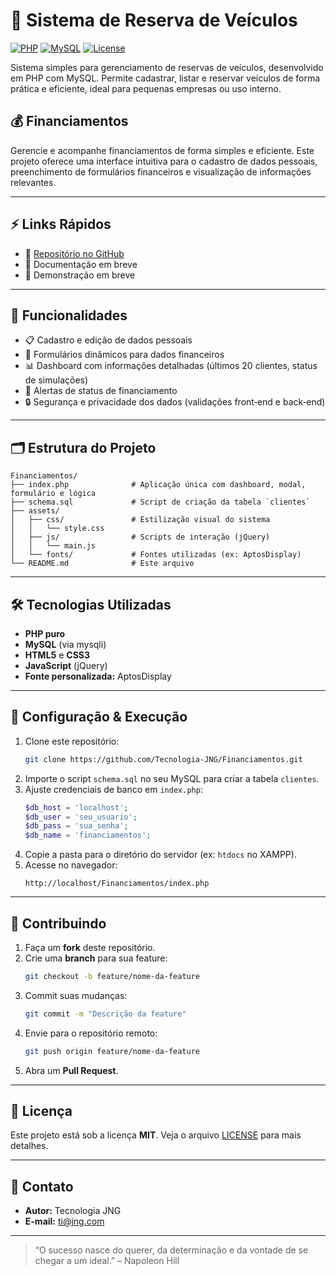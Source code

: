 # 🚗 Sistema de Reserva de Veículos

[![PHP](https://img.shields.io/badge/PHP-7.4%2B-blue.svg)](https://www.php.net/)
[![MySQL](https://img.shields.io/badge/MySQL-5.7%2B-orange.svg)](https://www.mysql.com/)
[![License](https://img.shields.io/badge/license-MIT-green.svg)](LICENSE)

Sistema simples para gerenciamento de reservas de veículos, desenvolvido em PHP com MySQL. Permite cadastrar, listar e reservar veículos de forma prática e eficiente, ideal para pequenas empresas ou uso interno.

## 💰 Financiamentos

Gerencie e acompanhe financiamentos de forma simples e eficiente. Este projeto oferece uma interface intuitiva para o cadastro de dados pessoais, preenchimento de formulários financeiros e visualização de informações relevantes.

---

## ⚡ Links Rápidos

- 📂 [Repositório no GitHub](https://github.com/Tecnologia-JNG/Financiamentos)
- 🧾 Documentação em breve
- 🧪 Demonstração em breve

---

## 🧩 Funcionalidades

- 📋 Cadastro e edição de dados pessoais  
- 📝 Formulários dinâmicos para dados financeiros  
- 📊 Dashboard com informações detalhadas (últimos 20 clientes, status de simulações)  
- 🔔 Alertas de status de financiamento  
- 🔒 Segurança e privacidade dos dados (validações front‑end e back‑end)  

---

## 🗂️ Estrutura do Projeto

```
Financiamentos/
├── index.php              # Aplicação única com dashboard, modal, formulário e lógica
├── schema.sql             # Script de criação da tabela `clientes`
├── assets/
│   ├── css/               # Estilização visual do sistema
│   │   └── style.css
│   ├── js/                # Scripts de interação (jQuery)
│   │   └── main.js
│   └── fonts/             # Fontes utilizadas (ex: AptosDisplay)
└── README.md              # Este arquivo
```

---

## 🛠️ Tecnologias Utilizadas

- **PHP puro**  
- **MySQL** (via mysqli)  
- **HTML5** e **CSS3**  
- **JavaScript** (jQuery)  
- **Fonte personalizada:** AptosDisplay  

---

## 🔧 Configuração & Execução

1. Clone este repositório:
   ```bash
   git clone https://github.com/Tecnologia-JNG/Financiamentos.git
   ```
2. Importe o script `schema.sql` no seu MySQL para criar a tabela `clientes`.
3. Ajuste credenciais de banco em `index.php`:
   ```php
   $db_host = 'localhost';
   $db_user = 'seu_usuario';
   $db_pass = 'sua_senha';
   $db_name = 'financiamentos';
   ```
4. Copie a pasta para o diretório do servidor (ex: `htdocs` no XAMPP).
5. Acesse no navegador:
   ```
   http://localhost/Financiamentos/index.php
   ```

---

## 🤝 Contribuindo

1. Faça um **fork** deste repositório.  
2. Crie uma **branch** para sua feature:
   ```bash
   git checkout -b feature/nome-da-feature
   ```
3. Commit suas mudanças:
   ```bash
   git commit -m "Descrição da feature"
   ```
4. Envie para o repositório remoto:
   ```bash
   git push origin feature/nome-da-feature
   ```
5. Abra um **Pull Request**.

---

## 📄 Licença

Este projeto está sob a licença **MIT**. Veja o arquivo [LICENSE](LICENSE) para mais detalhes.

---

## 📣 Contato

- **Autor:** Tecnologia JNG  
- **E-mail:** ti@jng.com  

---

> “O sucesso nasce do querer, da determinação e da vontade de se chegar a um ideal.” – Napoleon Hill

